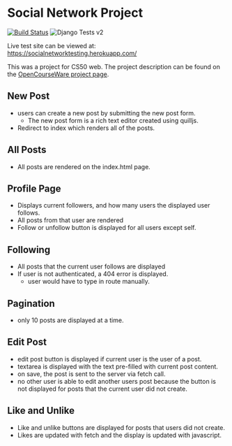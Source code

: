 # Social Network Project
[![Build Status](https://travis-ci.com/fross123/cs50w_project4.svg?token=63YWzg2eCjLxZNQQiney&branch=master)](https://travis-ci.com/fross123/cs50w_project4)
![Django Tests v2](https://github.com/fross123/cs50w_project4/workflows/Django%20Tests%20v2/badge.svg)

Live test site can be viewed at: https://socialnetworktesting.herokuapp.com/

This was a project for CS50 web. The project description can be found on the [OpenCourseWare project page](https://cs50.harvard.edu/web/2020/projects/4/network/).

## New Post
- users can create a new post by submitting the new post form.
    - The new post form is a rich text editor created using quilljs.
-  Redirect to index which renders all of the posts.

## All Posts
- All posts are rendered on the index.html page.

## Profile Page
- Displays current followers, and how many users the displayed user follows.
- All posts from that user are rendered
- Follow or unfollow button is displayed for all users except self.

## Following
- All posts that the current user follows are displayed
- If user is not authenticated, a 404 error is displayed.
    - user would have to type in route manually.

## Pagination
- only 10 posts are displayed at a time.

## Edit Post
- edit post button is displayed if current user is the user of a post.
- textarea is displayed with the text pre-filled with current post content.
- on save, the post is sent to the server via fetch call.
- no other user is able to edit another users post because the button is not displayed for posts that the current user did not create.

## Like and Unlike
- Like and unlike buttons are displayed for posts that users did not create.
- Likes are updated with fetch and the display is updated with javascript.
